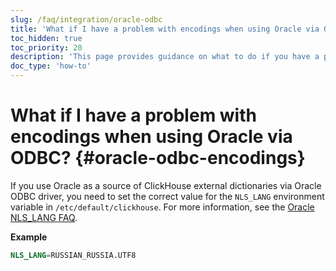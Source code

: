 ```yaml
---
slug: /faq/integration/oracle-odbc
title: 'What if I have a problem with encodings when using Oracle via ODBC?'
toc_hidden: true
toc_priority: 20
description: 'This page provides guidance on what to do if you have a problem with encodings when using Oracle via ODBC'
doc_type: 'how-to'
---
```


# What if I have a problem with encodings when using Oracle via ODBC? {#oracle-odbc-encodings}

If you use Oracle as a source of ClickHouse external dictionaries via Oracle ODBC driver, you need to set the correct value for the `NLS_LANG` environment variable in `/etc/default/clickhouse`. For more information, see the [Oracle NLS_LANG FAQ](https://www.oracle.com/technetwork/products/globalization/nls-lang-099431.html).

**Example**

``` sql
NLS_LANG=RUSSIAN_RUSSIA.UTF8
```
